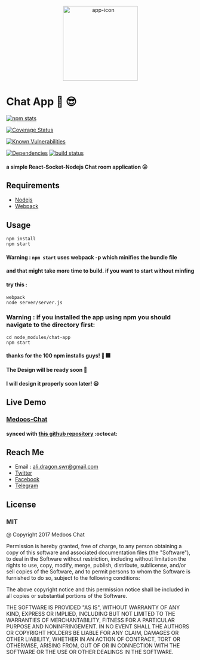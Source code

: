 <p align="center" href="https://medoos-chat.herokuapp.com">
<img height=200 width=200 title="Medoos Chat" src="https://medoos-chat.herokuapp.com/favicon.ico" alt="app-icon"/></p>


# Chat App :speech_balloon: :sunglasses:

<a href='https://npmjs.com/package/chat-app'><img src='https://nodei.co/npm/chat-app.png' alt="npm stats" /></a>


<a href='https://coveralls.io/github/AliSawari/chat-app?branch=master'>
<img src='https://coveralls.io/repos/github/AliSawari/chat-app/badge.svg?branch=master' alt='Coverage Status'/></a>

<a href="https://snyk.io/test/github/alisawari/chat-app"><img src="https://snyk.io/test/github/alisawari/chat-app/badge.svg" alt="Known Vulnerabilities" data-canonical-src="https://snyk.io/test/github/alisawari/chat-app"></a>

<a href='https://david-dm.org/AliSawari/chat-app'>
<img src='https://david-dm.org/AliSawari/chat-app.svg' alt="Dependencies"/></a>


<a href='https://travis-ci.org/AliSawari/chat-app'>
<img src='https://travis-ci.org/AliSawari/chat-app.svg?branch=master' alt="build status"/></a>


#### a simple React-Socket-Nodejs Chat room application  :stuck_out_tongue:

## Requirements

* [Nodejs](https://nodejs.org)
* [Webpack](https://webpack.js.org)

## Usage
```
npm install
npm start
```

#### Warning : ```npm start``` uses webpack -p which minifies the bundle file
#### and that might take more time to build. if you want to start without minfing
#### try this :
```
webpack
node server/server.js
```

### Warning : if you installed the app using npm you should navigate to the directory first:

```
cd node_modules/chat-app
npm start
```
#### thanks for the 100 npm installs guys! :tada: :fireworks:
#### The Design will be ready soon :ghost:
#### I will design it properly soon later! :smiley:


## Live Demo
### [Medoos-Chat](https://medoos-chat.herokuapp.com/)
#### synced with [this github repository](https://github.com/AliSawari/chat-app) :octocat:

## Reach Me
* Email : ali.dragon.swr@gmail.com
* [Twitter](https://twitter.com/ali_sawari24)
* [Facebook](https://www.facebook.com/ali.sawari.3726)
* [Telegram](https://t.me/mrghost0)

## License
### MIT
@ Copyright 2017 Medoos Chat

Permission is hereby granted, free of charge, to any person obtaining a copy of this software and associated documentation files (the "Software"), to deal in the Software without restriction, including without limitation the rights to use, copy, modify, merge, publish, distribute, sublicense, and/or sell copies of the Software, and to permit persons to whom the Software is furnished to do so, subject to the following conditions:

The above copyright notice and this permission notice shall be included in all copies or substantial portions of the Software.

THE SOFTWARE IS PROVIDED "AS IS", WITHOUT WARRANTY OF ANY KIND, EXPRESS OR IMPLIED, INCLUDING BUT NOT LIMITED TO THE WARRANTIES OF MERCHANTABILITY, FITNESS FOR A PARTICULAR PURPOSE AND NONINFRINGEMENT. IN NO EVENT SHALL THE AUTHORS OR COPYRIGHT HOLDERS BE LIABLE FOR ANY CLAIM, DAMAGES OR OTHER LIABILITY, WHETHER IN AN ACTION OF CONTRACT, TORT OR OTHERWISE, ARISING FROM, OUT OF OR IN CONNECTION WITH THE SOFTWARE OR THE USE OR OTHER DEALINGS IN THE SOFTWARE.

